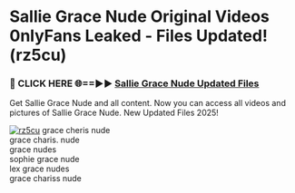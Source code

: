 # Sallie Grace Nude Original Videos 0nlyFans Leaked - Files Updated! (rz5cu)

<h3>🔴 CLICK HERE 🌐==►► <a href="https://tinyurl.com/52m3yx9h" rel="nofollow">Sallie Grace Nude Updated Files</a></h3>

Get Sallie Grace Nude and all content. Now you can access all videos and pictures of Sallie Grace Nude. New Updated Files 2025!

[![rz5cu](https://i.imgur.com/TnHtlc8.gif)](https://tinyurl.com/52m3yx9h)
grace cheris nude<br>
grace charis. nude<br>
grace nudes<br>
sophie grace nude<br>
lex grace nudes<br>
grace chariss nude